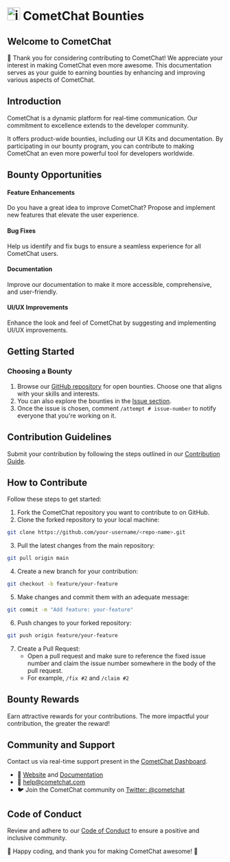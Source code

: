 # <img src="https://avatars.githubusercontent.com/u/45484907?s=200&v=4" width="30" alt="image" /> CometChat Bounties

## Welcome to CometChat

🚀 Thank you for considering contributing to CometChat! We appreciate your interest in making CometChat even more awesome. This documentation serves as your guide to earning bounties by enhancing and improving various aspects of CometChat.

## Introduction

CometChat is a dynamic platform for real-time communication. Our commitment to excellence extends to the developer community.

It offers product-wide bounties, including our UI Kits and documentation. By participating in our bounty program, you can contribute to making CometChat an even more powerful tool for developers worldwide.

## Bounty Opportunities

#### Feature Enhancements

Do you have a great idea to improve CometChat? Propose and implement new features that elevate the user experience.

#### Bug Fixes

Help us identify and fix bugs to ensure a seamless experience for all CometChat users.

#### Documentation

Improve our documentation to make it more accessible, comprehensive, and user-friendly.

#### UI/UX Improvements

Enhance the look and feel of CometChat by suggesting and implementing UI/UX improvements.

## Getting Started

### Choosing a Bounty

1. Browse our [GitHub repository](https://github.com/cometchat-pro) for open bounties. Choose one that aligns with your skills and interests.
2. You can also explore the bounties in the [Issue section](https://github.com/cometchat-pro/bounties/issues).
3. Once the issue is chosen, comment `/attempt # issue-number` to notify everyone that you're working on it.

## Contribution Guidelines

Submit your contribution by following the steps outlined in our [Contribution Guide](https://github.com/cometchat-pro/.github/blob/988a2e3b2700eb020fff75e8fa8d607f8740bb06/CONTRIBUTING.md).

## How to Contribute

Follow these steps to get started:

1. Fork the CometChat repository you want to contribute to on GitHub.
2. Clone the forked repository to your local machine:

```bash
git clone https://github.com/your-username/<repo-name>.git
```

3. Pull the latest changes from the main repository:

```bash
git pull origin main
```

4. Create a new branch for your contribution:

```bash
git checkout -b feature/your-feature
```

5. Make changes and commit them with an adequate message:

```bash
git commit -m "Add feature: your-feature"
```

6. Push changes to your forked repository:

```bash
git push origin feature/your-feature
```

7. Create a Pull Request:
   - Open a pull request and make sure to reference the fixed issue number and claim the issue number somewhere in the body of the pull request.
   - For example, `/fix #2` and `/claim #2`

## Bounty Rewards

Earn attractive rewards for your contributions. The more impactful your contribution, the greater the reward!

## Community and Support

Contact us via real-time support present in the [CometChat Dashboard](https://app.cometchat.com/).

- 🚀 [Website](https://cometchat.com) and [Documentation](https://www.cometchat.com/docs/home)
- 📧 [help@cometchat.com](mailto:help@cometchat.com)
- 🐦 Join the CometChat community on [Twitter: @cometchat](https://twitter.com/cometchat)

## Code of Conduct

Review and adhere to our [Code of Conduct](https://github.com/cometchat-pro/.github/blob/988a2e3b2700eb020fff75e8fa8d607f8740bb06/CONTRIBUTING.md?plain=1#L19) to ensure a positive and inclusive community.

🌟 Happy coding, and thank you for making CometChat awesome! 🌟
